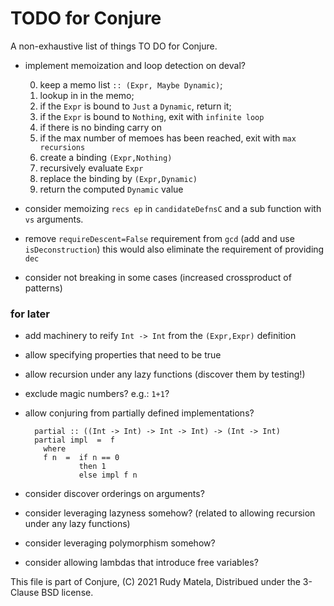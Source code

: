 TODO for Conjure
================

A non-exhaustive list of things TO DO for Conjure.

* implement memoization and loop detection on deval?

  0. keep a memo list `:: (Expr, Maybe Dynamic)`;
  1. lookup in in the memo;
  2. if the `Expr` is bound to `Just` a `Dynamic`, return it;
  3. if the `Expr` is bound to `Nothing`, exit with `infinite loop`
  4. if there is no binding carry on
  5. if the max number of memoes has been reached, exit with `max recursions`
  6. create a binding `(Expr,Nothing)`
  7. recursively evaluate `Expr`
  8. replace the binding by `(Expr,Dynamic)`
  9. return the computed `Dynamic` value

* consider memoizing `recs ep` in `candidateDefnsC`
  and a sub function with `vs` arguments.

* remove `requireDescent=False` requirement from `gcd`
  (add and use `isDeconstruction`)
  this would also eliminate the requirement of providing `dec`

* consider not breaking in some cases (increased crossproduct of patterns)


### for later

* add machinery to reify `Int -> Int` from the `(Expr,Expr)` definition

* allow specifying properties that need to be true

* allow recursion under any lazy functions (discover them by testing!)

* exclude magic numbers?  e.g.: `1+1`?

* allow conjuring from partially defined implementations?

        partial :: ((Int -> Int) -> Int -> Int) -> (Int -> Int)
        partial impl  =  f
          where
          f n  =  if n == 0
                  then 1
                  else impl f n

* consider discover orderings on arguments?

* consider leveraging lazyness somehow?
  (related to allowing recursion under any lazy functions)

* consider leveraging polymorphism somehow?

* consider allowing lambdas that introduce free variables?


This file is part of Conjure,
(C) 2021 Rudy Matela,
Distribued under the 3-Clause BSD license.
